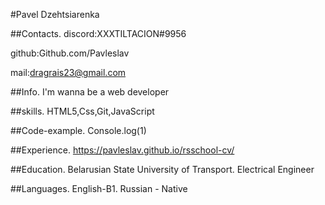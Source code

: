 #Pavel Dzehtsiarenka

##Contacts. discord:XXXTILTACION#9956

github:Github.com/Pavleslav

mail:dragrais23@gmail.com

##Info. I'm wanna be a web developer

##skills. HTML5,Css,Git,JavaScript

##Code-example. Console.log(1)

##Experience. https://pavleslav.github.io/rsschool-cv/

##Education. Belarusian State University of Transport. Electrical Engineer

##Languages. English-B1. Russian - Native